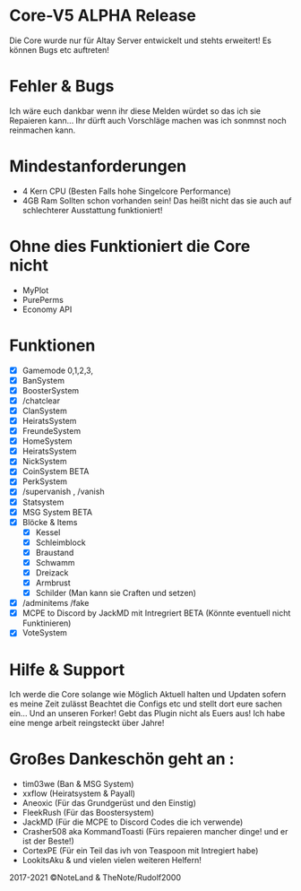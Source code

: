 # Core-V5 ALPHA Release

Die Core wurde nur für Altay Server entwickelt und stehts erweitert! Es können Bugs etc auftreten!

# Fehler & Bugs
Ich wäre euch dankbar wenn ihr diese Melden würdet so das ich sie Repaieren kann... Ihr dürft auch Vorschläge machen was ich sonmnst noch reinmachen kann.
# Mindestanforderungen 
- 4 Kern CPU (Besten Falls hohe Singelcore Performance)
- 4GB Ram Sollten schon vorhanden sein!
Das heißt nicht das sie auch auf schlechterer Ausstattung funktioniert!

# Ohne dies Funktioniert die Core nicht 
- MyPlot 
- PurePerms 
- Economy API 

# Funktionen
- [X] Gamemode 0,1,2,3,
- [X] BanSystem
- [X] BoosterSystem
- [X] /chatclear 
- [X] ClanSystem
- [X] HeiratsSystem
- [X] FreundeSystem
- [X] HomeSystem
- [X] HeiratsSystem
- [X] NickSystem
- [X] CoinSystem BETA
- [X] PerkSystem
- [X] /supervanish , /vanish
- [X] Statsystem
- [X] MSG System BETA
- [X] Blöcke & Items
   - [X] Kessel
   - [X] Schleimblock
   - [X] Braustand
   - [X] Schwamm
   - [X] Dreizack
   - [X] Armbrust
   - [X] Schilder (Man kann sie Craften und setzen)

- [X] /adminitems /fake
- [X] MCPE to Discord by JackMD mit Intregriert BETA (Könnte eventuell nicht Funktinieren)
- [X] VoteSystem 

# Hilfe & Support
Ich werde die Core solange wie Möglich Aktuell halten und Updaten sofern es meine Zeit zulässt
Beachtet die Configs etc und stellt dort eure sachen ein... 
Und an unseren Forker! Gebt das Plugin nicht als Euers aus! Ich habe eine menge arbeit reingsteckt über Jahre!
# Großes Dankeschön geht an :
- tim03we (Ban & MSG System)
- xxflow (Heiratsystem & Payall)
- Aneoxic (Für das Grundgerüst und den Einstig)
- FleekRush (Für das Boostersystem)
- JackMD (Für die MCPE to Discord Codes die ich verwende)
- Crasher508 aka KommandToasti (Fürs repaieren mancher dinge! und er ist der Beste!)
- CortexPE (Für ein Teil das ivh von Teaspoon mit Intregiert habe)
- LookitsAku & und vielen vielen weiteren Helfern!

2017-2021 ©NoteLand & TheNote/Rudolf2000 







